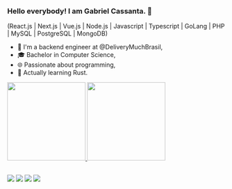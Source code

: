 ### Hello everybody! I am Gabriel Cassanta. 👋

(React.js | Next.js | Vue.js | Node.js | Javascript | Typescript | GoLang | PHP | MySQL | PostgreSQL | MongoDB)

- 🔭 I'm a backend engineer at @DeliveryMuchBrasil,
- 🎓 Bachelor in Computer Science,
- 🌐 Passionate about programming,
- 🌱 Actually learning Rust.

<div>
  <a href="www.github.com/silentz3n">
  <img height="180em" src="https://github-readme-stats.vercel.app/api?username=silentz3n&show_icons=true&theme=dracula"/>
  <img height="180em" src="https://github-readme-stats.vercel.app/api/top-langs/?username=silentz3n&layout=compact&theme=dracula"/>
</div>
  
  ##

<div>
  <a href="https://twitter.com/cassantagabriel" target="_blank"> <img src="https://img.shields.io/badge/Twitter-1DA1F2?style=for-the-badge&logo=twitter&logoColor=white" target="_blank"></a>
  <a href="https://www.instagram.com/gabrielcassanta/" target="_blank"> <img src="https://img.shields.io/badge/Instagram-E4405F?style=for-the-badge&logo=instagram&logoColor=white" target="_blank"></a>
  <a href="https://www.linkedin.com/in/gabriel-cassanta-927106175/" target="_blank"> <img src="https://img.shields.io/badge/LinkedIn-0077B5?style=for-the-badge&logo=linkedin&logoColor=white" target="_blank"></a>
  <a href="https://open.spotify.com/user/cassanta?si=0facb52a69a64cb3&nd=1" target="_blank"> <img src="https://img.shields.io/badge/Spotify-1ED760?&style=for-the-badge&logo=spotify&logoColor=white" target="_blank"></a>
</div>
